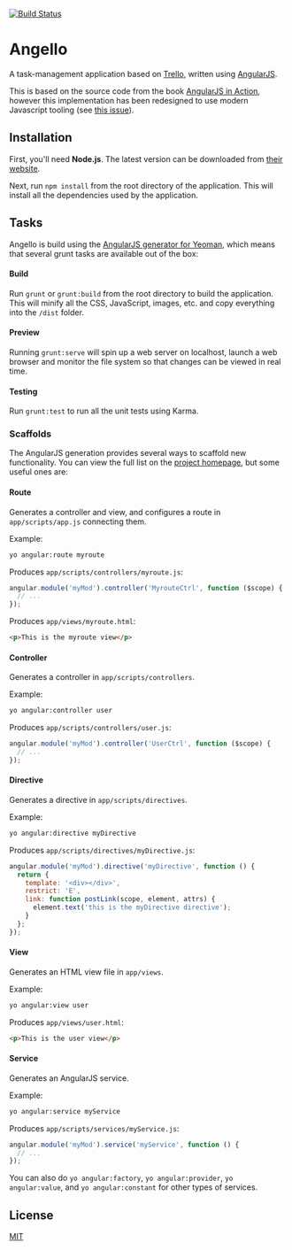 [![Build Status](https://travis-ci.org/neilharvey/angello.png?branch=master)](https://travis-ci.org/neilharvey/angello)

# Angello

A task-management application based on [Trello](https://trello.com/), written using [AngularJS](http://angularjs.org/).  

This is based on the source code from the book [AngularJS in Action](http://www.manning.com/bford/), however this implementation has been redesigned to use modern Javascript tooling (see [this issue](https://github.com/angularjs-in-action/angello/issues/1)).

## Installation

First, you'll need **Node.js**.  The latest version can be downloaded from [their website](http://nodejs.org/).

Next, run `npm install` from the root directory of the application.  This will install all the dependencies used by the application.

## Tasks

Angello is build using the [AngularJS generator for Yeoman](https://github.com/yeoman/generator-angular), which means that several grunt tasks are available out of the box:

#### Build

Run `grunt` or `grunt:build` from the root directory to build the application.  This will minify all the CSS, JavaScript, images, etc. and copy everything into the `/dist` folder.

#### Preview

Running `grunt:serve` will spin up a web server on localhost, launch a web browser and monitor the file system so that changes can be viewed in real time.  

#### Testing

Run `grunt:test` to run all the unit tests using Karma.

### Scaffolds

The AngularJS generation provides several ways to scaffold new functionality.  You can view the full list on the [project homepage](https://github.com/yeoman/generator-angular), but some useful ones are:

#### Route
Generates a controller and view, and configures a route in `app/scripts/app.js` connecting them.

Example:
```bash
yo angular:route myroute
```

Produces `app/scripts/controllers/myroute.js`:
```javascript
angular.module('myMod').controller('MyrouteCtrl', function ($scope) {
  // ...
});
```

Produces `app/views/myroute.html`:
```html
<p>This is the myroute view</p>
```

#### Controller
Generates a controller in `app/scripts/controllers`.

Example:
```bash
yo angular:controller user
```

Produces `app/scripts/controllers/user.js`:
```javascript
angular.module('myMod').controller('UserCtrl', function ($scope) {
  // ...
});
```

#### Directive
Generates a directive in `app/scripts/directives`.

Example:
```bash
yo angular:directive myDirective
```

Produces `app/scripts/directives/myDirective.js`:
```javascript
angular.module('myMod').directive('myDirective', function () {
  return {
    template: '<div></div>',
    restrict: 'E',
    link: function postLink(scope, element, attrs) {
      element.text('this is the myDirective directive');
    }
  };
});
```
#### View
Generates an HTML view file in `app/views`.

Example:
```bash
yo angular:view user
```

Produces `app/views/user.html`:
```html
<p>This is the user view</p>
```

#### Service
Generates an AngularJS service.

Example:
```bash
yo angular:service myService
```

Produces `app/scripts/services/myService.js`:
```javascript
angular.module('myMod').service('myService', function () {
  // ...
});
```

You can also do `yo angular:factory`, `yo angular:provider`, `yo angular:value`, and `yo angular:constant` for other types of services.

## License

[MIT](http://opensource.org/licenses/MIT)